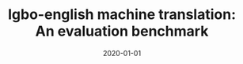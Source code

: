 ---
title: "Igbo-english machine translation: An evaluation benchmark"
collection: publications
permalink: /publication/2020-01-01-ezeani2020igbo
date: 2020-01-01
venue: 'arXiv preprint arXiv:2004.00648'
citation: 'Ezeani, Ignatius, Rayson, Paul, Onyenwe, Ikechukwu, Uchechukwu, Chinedu, Hepple, Mark (2020), Igbo-english machine translation: An evaluation benchmark'
---